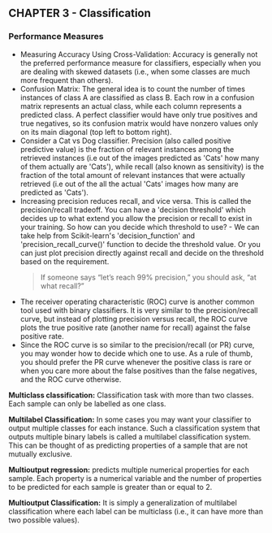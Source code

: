 ## CHAPTER 3 - Classification

### Performance Measures
- Measuring Accuracy Using Cross-Validation: Accuracy is generally not the preferred performance measure for classifiers, especially when you are dealing with skewed datasets (i.e., when some classes are much more frequent than others).
- Confusion Matrix: The general idea is to count the number of times instances of class A are classified as class B. Each row in a confusion matrix represents an actual class, while each column represents a predicted class. A perfect classifier would have only true positives and true negatives, so its confusion matrix would have nonzero values only on its main diagonal (top left to bottom right). 
- Consider a Cat vs Dog classifier. Precision (also called positive predictive value) is the fraction of relevant instances among the retrieved instances (i.e out of the images predicted as 'Cats' how many of them actually are 'Cats'), while recall (also known as sensitivity) is the fraction of the total amount of relevant instances that were actually retrieved  (i.e out of the all the actual 'Cats' images how many are predicted as 'Cats').
- Increasing precision reduces recall, and vice versa. This is called the precision/recall tradeoff. You can have a 'decision threshold' which decides up to what extend you allow the precision or recall to exist in your training. So how can you decide which threshold to use? - We can take help from Scikit-learn's 'decision_function' and 'precision_recall_curve()' function to decide the threshold value. Or you can just plot precision directly against recall and decide on the threshold based on the requirement. 
    <blockquote>If someone says “let’s reach 99% precision,” you should ask, “at what recall?”</blockquote>
- The receiver operating characteristic (ROC) curve is another common tool used with binary classifiers. It is very similar to the precision/recall curve, but instead of plotting precision versus recall, the ROC curve plots the true positive rate (another name for recall) against the false positive rate. 
- Since the ROC curve is so similar to the precision/recall (or PR) curve, you may wonder how to decide which one to use. As a rule of thumb, you should prefer the PR curve whenever the positive class is rare or when you care more about the false positives than the false negatives, and the ROC curve otherwise.

**Multiclass classification:** Classification task with more than two classes. Each sample can only be labelled as one class.

**Multilabel Classification:** In some cases you may want your classifier to output multiple classes for each instance. Such a classification system that outputs multiple binary labels is called a multilabel classification system. This can be thought of as predicting properties of a sample that are not mutually exclusive.  

**Multioutput regression:** predicts multiple numerical properties for each sample. Each property is a numerical variable and the number of properties to be predicted for each sample is greater than or equal to 2.  

**Multioutput Classification:** It is simply a generalization of multilabel classification where each label can be multiclass (i.e., it can have more than two possible values).
